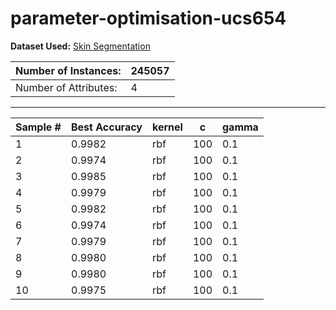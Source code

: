 # parameter-optimisation-ucs654

**Dataset Used:** [Skin Segmentation](https://archive.ics.uci.edu/ml/datasets/skin+segmentation)

| Number of Instances:  | 245057 |
|-----------------------|--------|
| Number of Attributes: | 4      |

---
 
 | Sample # | Best Accuracy | kernel | c   | gamma |
|----------|---------------|--------|-----|-------|
| 1        | 0.9982        | rbf    | 100 | 0.1   |
| 2        | 0.9974        | rbf    | 100 | 0.1   |
| 3        | 0.9985        | rbf    | 100 | 0.1   |
| 4        | 0.9979        | rbf    | 100 | 0.1   |
| 5        | 0.9982        | rbf    | 100 | 0.1   |
| 6        | 0.9974        | rbf    | 100 | 0.1   |
| 7        | 0.9979        | rbf    | 100 | 0.1   |
| 8        | 0.9980        | rbf    | 100 | 0.1   |
| 9        | 0.9980        | rbf    | 100 | 0.1   |
| 10       | 0.9975        | rbf    | 100 | 0.1   |
